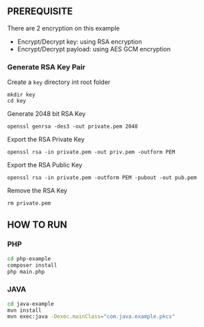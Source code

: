 ## PREREQUISITE
There are 2 encryption on this example
- Encrypt/Decrypt key: using RSA encryption
- Encrypt/Decrypt payload: using AES GCM encryption

### Generate RSA Key Pair
Create a `key` directory int root folder
    
    mkdir key
    cd key
Generate 2048 bit RSA Key

    openssl genrsa -des3 -out private.pem 2048
Export the RSA Private Key

    openssl rsa -in private.pem -out priv.pem -outform PEM
Export the RSA Public Key

    openssl rsa -in private.pem -outform PEM -pubout -out pub.pem
Remove the RSA Key

    rm private.pem


## HOW TO RUN
### PHP 
``` bash
cd php-example
composer install 
php main.php  
```

### JAVA
```bash
cd java-example
mvn install
mvn exec:java -Dexec.mainClass="com.java.example.pkcs"
```